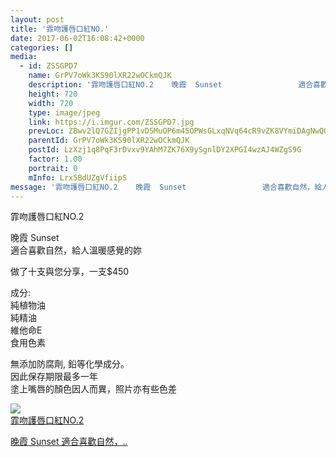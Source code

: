 ```yaml
---
layout: post
title: '霏吻護唇口紅NO.' 
date: 2017-06-02T16:08:42+0000 
categories: [] 
media:
  - id: ZSSGPD7
    name: GrPV7oWk3KS90lXR22wOCkmQJK
    description: '霏吻護唇口紅NO.2    晚霞  Sunset                 適合喜歡自然，..'   
    height: 720
    width: 720
    type: image/jpeg
    link: https://i.imgur.com/ZSSGPD7.jpg
    prevLoc: ZBwv2lQ7GZIjgPP1vD5MuOP6m45OPWsGLxqNVq64cR9vZK8VYmiDAgNwQQ1oTQKm1DN9wDf4oxExOLkGfVm130q82vhXKl3DyG0GTX7Br4kwPyTYN1JEYmP2iqLXjOEDnZt4rRW9D71yiWLWBE2mwAC7v53pJA2LFM3QpMOKvkh855q1zGQLc6AErNNDBRfVy3NN5AMMfrZEngEq5MIo0VQEM7Z4cpNW74AlO8IpgY1859QXUJZ9263WZvS8YLnOG3oxTyK
    parentId: GrPV7oWk3KS90lXR22wOCkmQJK
    postId: LzXzj1q8PqF3rDvxv9YAhM7ZK76X9ySgnlDY2XPGI4wzAJ4WZgS9G
    factor: 1.00
    portrait: 0
    mInfo: Lrx5BdUZgVfiipS
message: '霏吻護唇口紅NO.2    晚霞  Sunset                 適合喜歡自然，給人溫暖感覺的妳            ..'  
---
```


霏吻護唇口紅NO.2  
  
晚霞  Sunset   
              適合喜歡自然，給人溫暖感覺的妳  
                
做了十支與您分享，一支$450  
  
成分:  
純植物油  
純精油  
維他命E  
食用色素  
  
無添加防腐劑, 鉛等化學成分。  
因此保存期限最多一年  
塗上嘴唇的顏色因人而異，照片亦有些色差


[//]: #media:  
<a href="https://i.imgur.com/ZSSGPD7.jpg"><img class="postImage" src="https://i.imgur.com/ZSSGPD7h.jpg" />  
霏吻護唇口紅NO.2

晚霞  Sunset 
              適合喜歡自然，..  
 </a>   
